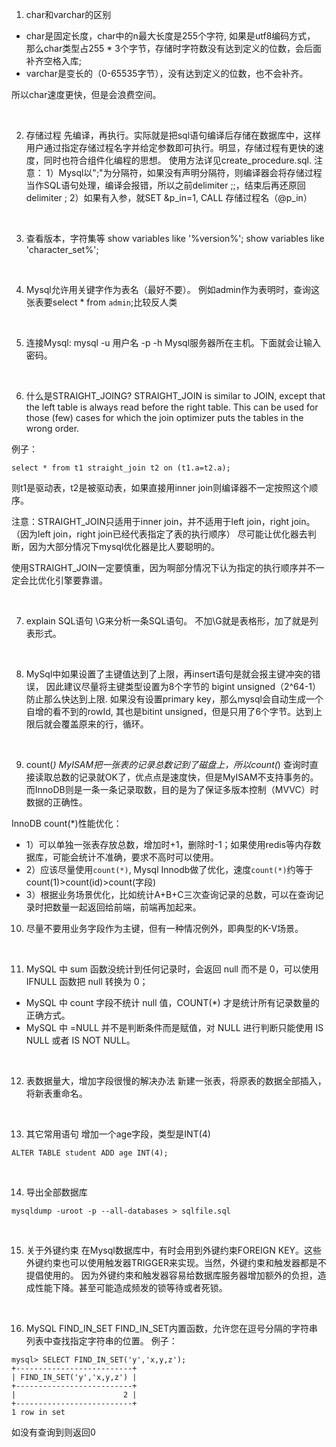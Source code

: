﻿1. char和varchar的区别
- char是固定长度，char中的n最大长度是255个字符, 如果是utf8编码方式， 那么char类型占255 * 3个字节，存储时字符数没有达到定义的位数，会后面补齐空格入库; 
- varchar是变长的（0-65535字节），没有达到定义的位数，也不会补齐。 

所以char速度更快，但是会浪费空间。

<br>

2. 存储过程
先编译，再执行。实际就是把sql语句编译后存储在数据库中，这样用户通过指定存储过程名字并给定参数即可执行。明显，存储过程有更快的速度，同时也符合组件化编程的思想。
使用方法详见create_procedure.sql. 
注意：
1）Mysql以";"为分隔符，如果没有声明分隔符，则编译器会将存储过程当作SQL语句处理，编译会报错，所以之前delimiter ;;，结束后再还原回delimiter ; 
2）如果有入参，就SET &p_in=1, CALL 存储过程名（@p_in）

<br>

3. 查看版本，字符集等
show variables like '%version%';
show variables like 'character_set%';

<br>

4. Mysql允许用关键字作为表名（最好不要）。
例如admin作为表明时，查询这张表要select * from `admin`;比较反人类

<br>

5. 连接Mysql: mysql -u 用户名 -p -h Mysql服务器所在主机。下面就会让输入密码。

<br>

6. 什么是STRAIGHT_JOING?
STRAIGHT_JOIN is similar to JOIN, except that the left table is always read before the right table. 
This can be used for those (few) cases for which the join optimizer puts the tables in the wrong order.

例子：
```
select * from t1 straight_join t2 on (t1.a=t2.a);
```
则t1是驱动表，t2是被驱动表，如果直接用inner join则编译器不一定按照这个顺序。

注意：STRAIGHT_JOIN只适用于inner join，并不适用于left join，right join。（因为left join，right join已经代表指定了表的执行顺序）
尽可能让优化器去判断，因为大部分情况下mysql优化器是比人要聪明的。

使用STRAIGHT_JOIN一定要慎重，因为啊部分情况下认为指定的执行顺序并不一定会比优化引擎要靠谱。

<br>

7. explain SQL语句 \G来分析一条SQL语句。 不加\G就是表格形，加了就是列表形式。

<br>

8. MySql中如果设置了主键值达到了上限，再insert语句是就会报主键冲突的错误，
因此建议尽量将主键类型设置为8个字节的 bigint unsigned（2^64-1）防止那么快达到上限.
如果没有设置primary key，那么mysql会自动生成一个自增的看不到的rowId, 其也是bitint unsigned，但是只用了6个字节。达到上限后就会覆盖原来的行，循环。

<br>

9. count(*)
MyISAM把一张表的记录总数记到了磁盘上，所以count(*) 查询时直接读取总数的记录就OK了，优点点是速度快，但是MyISAM不支持事务的。 
而InnoDB则是一条一条记录取数，目的是为了保证多版本控制（MVVC）时数据的正确性。

InnoDB count(*)性能优化：
- 1）可以单独一张表存放总数，增加时+1，删除时-1；如果使用redis等内存数据库，可能会统计不准确，要求不高时可以使用。
- 2）应该尽量使用`count(*)`, Mysql Innodb做了优化，速度`count(*)`约等于count(1)>count(id)>count(字段)
- 3）根据业务场景优化，比如统计A+B+C三次查询记录的总数，可以在查询记录时把数量一起返回给前端，前端再加起来。
   

10.   尽量不要用业务字段作为主键，但有一种情况例外，即典型的K-V场景。

<br>

11.  MySQL 中 sum 函数没统计到任何记录时，会返回 null 而不是 0，可以使用 IFNULL 函数把 null 转换为 0；
- MySQL 中 count 字段不统计 null 值，COUNT(*) 才是统计所有记录数量的正确方式。
- MySQL 中 =NULL 并不是判断条件而是赋值，对 NULL 进行判断只能使用 IS NULL 或者 IS NOT NULL。

<br>

12.  表数据量大，增加字段很慢的解决办法
新建一张表，将原表的数据全部插入，将新表重命名。

<br>

13.  其它常用语句
增加一个age字段，类型是INT(4)
```
ALTER TABLE student ADD age INT(4); 
```
<br>

14.  导出全部数据库
```
mysqldump -uroot -p --all-databases > sqlfile.sql
```

<br>

15.   关于外键约束
在Mysql数据库中，有时会用到外键约束FOREIGN KEY。这些外键约束也可以使用触发器TRIGGER来实现。当然，外键约束和触发器都是不提倡使用的。
因为外键约束和触发器容易给数据库服务器增加额外的负担，造成性能下降。甚至可能造成频发的锁等待或者死锁。

<br>

16.  MySQL FIND_IN_SET
FIND_IN_SET内置函数，允许您在逗号分隔的字符串列表中查找指定字符串的位置。
例子：
```
mysql> SELECT FIND_IN_SET('y','x,y,z');
+--------------------------+
| FIND_IN_SET('y','x,y,z') |
+--------------------------+
|                        2 |
+--------------------------+
1 row in set
```
如没有查询到则返回0
